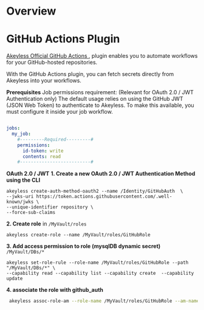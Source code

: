 # Overview
# GitHub Actions Plugin
[Akeyless Official GitHub Actions ](https://github.com/marketplace/actions/akeyless-authentication-and-fetching-secrets), plugin enables you to automate workflows for your GitHub-hosted repositories. 

With the GitHub Actions plugin, you can fetch secrets directly from Akeyless into your workflows.

**Prerequisites**
Job permissions requirement: (Relevant for OAuth 2.0 / JWT Authentication only)
The default usage relies on using the GitHub JWT (JSON Web Token) to authenticate to Akeyless. To make this available, you must configure it inside your job workflow.

```YAML

jobs:
  my_job:
    #---------Required---------#
    permissions: 
      id-token: write
      contents: read
    #--------------------------#
```

**OAuth 2.0 / JWT**
**1. Create a new OAuth 2.0 / JWT Authentication Method using the CLI**

```Shell
akeyless create-auth-method-oauth2 --name /Identity/GitHubAuth  \
--jwks-uri https://token.actions.githubusercontent.com/.well-known/jwks \
--unique-identifier repository \
--force-sub-claims
```

**2. Create role** in `/MyVault/roles` 

```shell
akeyless create-role --name /MyVault/roles/GitHubRole
```
**3. Add access permission to role (mysqlDB dynamic secret)** 
`/MyVault/DBs/*`

```shell
akeyless set-role-rule --role-name /MyVault/roles/GitHubRole --path "/MyVault/DBs/*" \
--capability read --capability list --capability create  --capability update

```
**4. associate the role with github_auth**

```bash
 akeyless assoc-role-am --role-name /MyVault/roles/GitHubRole --am-name /Identity/GitHubAuth
 ```
